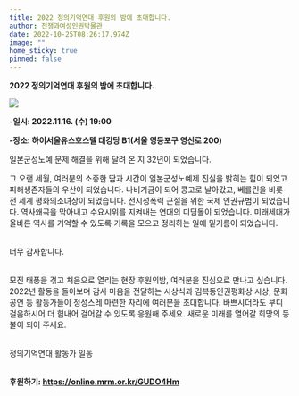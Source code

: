 ```yaml
---
title: 2022 정의기억연대 후원의 밤에 초대합니다.
author: 전쟁과여성인권박물관
date: 2022-10-25T08:26:17.974Z
image: ""
home_sticky: true
pinned: false
---
```

 **2022 정의기억연대 후원의 밤에 초대합니다.**

![](/img/포스터-최종.jpg)

**\-일시: 2022.11.16. (수) 19:00**


**\-장소: 하이서울유스호스텔 대강당 B1(서울 영등포구 영신로 200)**

일본군성노예 문제 해결을 위해 달려 온 지 32년이 되었습니다. 

그 오랜 세월, 여러분의 소중한 땀과 시간이 일본군성노예제 진실을 밝히는 힘이 되었고 피해생존자들의 우산이 되었습니다. 나비기금이 되어 콩고로 날아갔고, 베를린을 비롯 전 세계 평화의소녀상이 되었습니다. 전시성폭력 근절을 위한 국제 인권규범이 되었습니다. 역사왜곡을 막아내고 수요시위를 지켜내는 연대의 디딤돌이 되었습니다. 미래세대가 올바른 역사를 기억할 수 있도록 기록을 모으고 정리하는 일에 밑거름이 되었습니다. 

\
너무 감사합니다. 

\
모진 태풍을 겪고 처음으로 열리는 현장 후원의밤, 여러분을 진심으로 만나고 싶습니다. 2022년 활동을 돌아보며 감사 마음을 전달하는 시상식과 김복동인권평화상 시상, 문화공연 등 활동가들이 정성스레 마련한 자리에 여러분을 초대합니다. 바쁘시더라도 부디 걸음하시어 더 힘내어 걸어갈 수 있도록 응원해 주세요. 새로운 미래를 열어갈 희망의 등불이 되어 주세요. 

\
정의기억연대 활동가 일동

\
**후원하기: <https://online.mrm.or.kr/GUDO4Hm>**